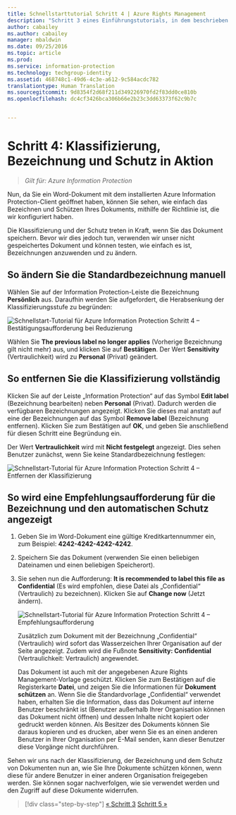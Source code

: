 ```yaml
---
title: Schnellstarttutorial Schritt 4 | Azure Rights Management
description: "Schritt 3 eines Einführungstutorials, in dem beschrieben wird, wie Sie Microsoft Azure Information Protection in ungefähr 30 Minuten für Ihre Organisation testen können."
author: cabailey
ms.author: cabailey
manager: mbaldwin
ms.date: 09/25/2016
ms.topic: article
ms.prod: 
ms.service: information-protection
ms.technology: techgroup-identity
ms.assetid: 468748c1-49d6-4c3e-a612-9c584acdc782
translationtype: Human Translation
ms.sourcegitcommit: 9d8354f2d68f211d349226970fd2f83dd0ce810b
ms.openlocfilehash: dc4cf3426bca306b66e2b23c3dd63373f62c9b7c


---
```


# <a name="step-4-see-classification-labeling-and-protection-in-action"></a>Schritt 4: Klassifizierung, Bezeichnung und Schutz in Aktion 

>*Gilt für: Azure Information Protection*

Nun, da Sie ein Word-Dokument mit dem installierten Azure Information Protection-Client geöffnet haben, können Sie sehen, wie einfach das Bezeichnen und Schützen Ihres Dokuments, mithilfe der Richtlinie ist, die wir konfiguriert haben.

Die Klassifizierung und der Schutz treten in Kraft, wenn Sie das Dokument speichern. Bevor wir dies jedoch tun, verwenden wir unser nicht gespeichertes Dokument und können testen, wie einfach es ist, Bezeichnungen anzuwenden und zu ändern.

## <a name="to-manually-change-our-default-label"></a>So ändern Sie die Standardbezeichnung manuell

Wählen Sie auf der Information Protection-Leiste die Bezeichnung **Persönlich** aus. Daraufhin werden Sie aufgefordert, die Herabsenkung der Klassifizierungsstufe zu begründen:

![Schnellstart-Tutorial für Azure Information Protection Schritt 4 – Bestätigungsaufforderung bei Reduzierung](../media/info-protect-lower-justification.png)

Wählen Sie **The previous label no longer applies** (Vorherige Bezeichnung gilt nicht mehr) aus, und klicken Sie auf **Bestätigen**. Der Wert **Sensitivity** (Vertraulichkeit) wird zu **Personal** (Privat) geändert.

## <a name="to-remove-the-classification-completely"></a>So entfernen Sie die Klassifizierung vollständig

Klicken Sie auf der Leiste „Information Protection“ auf das Symbol **Edit label** (Bezeichnung bearbeiten) neben **Personal** (Privat). Dadurch werden die verfügbaren Bezeichnungen angezeigt. Klicken Sie dieses mal anstatt auf eine der Bezeichnungen auf das Symbol **Remove label** (Bezeichnung entfernen). Klicken Sie zum Bestätigen auf **OK**, und geben Sie anschließend für diesen Schritt eine Begründung ein.  

Der Wert **Vertraulichkeit** wird mit **Nicht festgelegt** angezeigt. Dies sehen Benutzer zunächst, wenn Sie keine Standardbezeichnung festlegen:

![Schnellstart-Tutorial für Azure Information Protection Schritt 4 – Entfernen der Klassifizierung](../media/sensitivity-not-set.png)


## <a name="to-see-a-recommendation-prompt-for-labeling-and-automatic-protection"></a>So wird eine Empfehlungsaufforderung für die Bezeichnung und den automatischen Schutz angezeigt

1. Geben Sie im Word-Dokument eine gültige Kreditkartennummer ein, zum Beispiel: **4242-4242-4242-4242**. 

2. Speichern Sie das Dokument (verwenden Sie einen beliebigen Dateinamen und einen beliebigen Speicherort). 

3. Sie sehen nun die Aufforderung: **It is recommended to label this file as Confidential** (Es wird empfohlen, diese Datei als „Confidential“ (Vertraulich) zu bezeichnen). Klicken Sie auf **Change now** (Jetzt ändern).

    ![Schnellstart-Tutorial für Azure Information Protection Schritt 4 – Empfehlungsaufforderung](../media/change-now.png)

    Zusätzlich zum Dokument mit der Bezeichnung „Confidential“ (Vertraulich) wird sofort das Wasserzeichen Ihrer Organisation auf der Seite angezeigt. Zudem wird die Fußnote **Sensitivity: Confidential** (Vertraulichkeit: Vertraulich) angewendet. 

    Das Dokument ist auch mit der angegebenen Azure Rights Management-Vorlage geschützt. Klicken Sie zum Bestätigen auf die Registerkarte **Datei**, und zeigen Sie die Informationen für **Dokument schützen** an. Wenn Sie die Standardvorlage „Confidential“ verwendet haben, erhalten Sie die Information, dass das Dokument auf interne Benutzer beschränkt ist (Benutzer außerhalb Ihrer Organisation können das Dokument nicht öffnen) und dessen Inhalte nicht kopiert oder gedruckt werden können. Als Besitzer des Dokuments können Sie daraus kopieren und es drucken, aber wenn Sie es an einen anderen Benutzer in Ihrer Organisation per E-Mail senden, kann dieser Benutzer diese Vorgänge nicht durchführen.

Sehen wir uns nach der Klassifizierung, der Bezeichnung und dem Schutz von Dokumenten nun an, wie Sie Ihre Dokumente schützen können, wenn diese für andere Benutzer in einer anderen Organisation freigegeben werden. Sie können sogar nachverfolgen, wie sie verwendet werden und den Zugriff auf diese Dokumente widerrufen.

>[!div class="step-by-step"]
[&#171; Schritt 3](infoprotect-tutorial-step3.md)
[Schritt 5 &#187;](infoprotect-tutorial-step5.md)



<!--HONumber=Nov16_HO2-->


